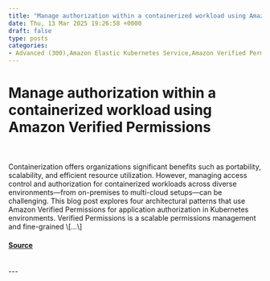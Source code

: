 ```yaml
---
title: "Manage authorization within a containerized workload using Amazon Verified Permissions"
date: Thu, 13 Mar 2025 19:26:58 +0000
draft: false
type: posts
categories: 
- Advanced (300),Amazon Elastic Kubernetes Service,Amazon Verified Permissions,Best Practices,Containers,Security, Identity, & Compliance,Technical How-to,Amazon EKS,Security Blog
---
```

# Manage authorization within a containerized workload using Amazon Verified Permissions

<br/>

<br/>
Containerization offers organizations significant benefits such as portability, scalability, and efficient resource utilization. However, managing access control and authorization for containerized workloads across diverse environments—from on-premises to multi-cloud setups—can be challenging. This blog post explores four architectural patterns that use Amazon Verified Permissions for application authorization in Kubernetes environments. Verified Permissions is a scalable permissions management and fine-grained \[…\]

#### [Source](https://aws.amazon.com/blogs/security/manage-authorization-within-a-containerized-workload-using-amazon-verified-permissions/)

<br/>
---
